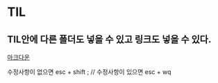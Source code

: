 # TIL

## TIL안에 다른 폴더도 넣을 수 있고 링크도 넣을 수 있다.
[마크다운](https://github.com/Namdarun/TIL.git)

수정사항이 없으면 esc + shift ;  // 수정사항이 있으면 esc + wq

